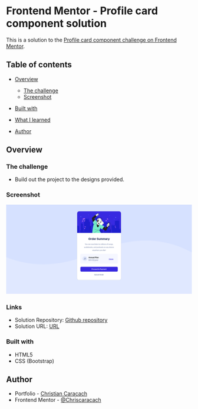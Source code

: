 # Frontend Mentor - Profile card component solution

This is a solution to the [Profile card component challenge on Frontend Mentor](https://www.frontendmentor.io/challenges/profile-card-component-cfArpWshJ).

## Table of contents

- [Overview](#overview)

  - [The challenge](#the-challenge)
  - [Screenshot](#screenshot)

- [Built with](#built-with)
- [What I learned](#what-i-learned)
- [Author](#author)

## Overview

### The challenge

- Build out the project to the designs provided.

### Screenshot

![](./images/Screenshot.png)

### Links

- Solution Repository: [Github repository](https://github.com/Chriscaracach/FEM4)
- Solution URL: [URL](fem-4-nine.vercel.app)

### Built with

- HTML5
- CSS (Bootstrap)

## Author

- Portfolio - [Christian Caracach](https://portfolioccaracach.web.app/)
- Frontend Mentor - [@Chriscaracach](https://www.frontendmentor.io/profile/Chriscaracach)
